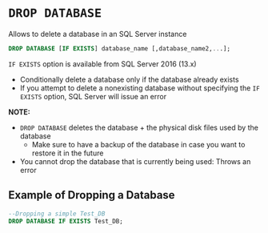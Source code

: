 # `DROP DATABASE`

Allows to delete a database in an SQL Server instance

```sql
DROP DATABASE [IF EXISTS] database_name [,database_name2,...];
```

`IF EXISTS` option is available from SQL Server 2016 (13.x)

- Conditionally delete a database only if the database already exists
- If you attempt to delete a nonexisting database without specifying the `IF EXISTS` option, SQL Server will issue an error

**NOTE:**

- `DROP DATABASE` deletes the database + the physical disk files used by the database
  - Make sure to have a backup of the database in case you want to restore it in the future
- You cannot drop the database that is currently being used: Throws an error

## Example of Dropping a Database

```sql
--Dropping a simple Test_DB
DROP DATABASE IF EXISTS Test_DB;
```